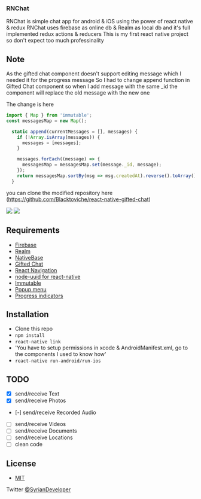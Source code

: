 ### RNChat

RNChat is simple chat app for android & iOS using the power of react native & redux 
RNChat uses firebase as online db & Realm as local db and it's full implemented redux actions & reducers
This is my first react native project so don't expect too much professinality


## Note
As the gifted chat component doesn't support editing message which I needed it for the progress message
So I had to change append function in Gifted Chat component so when I add message with the same _id the component will replace the old message with the new one

The change is here
```js
import { Map } from 'immutable';
const messagesMap = new Map();

  static append(currentMessages = [], messages) {
    if (!Array.isArray(messages)) {
      messages = [messages];
    }

    messages.forEach((message) => {
      messagesMap = messagesMap.set(message._id, message);
    });
    return messagesMap.sortBy(msg => msg.createdAt).reverse().toArray();
  }
```
you can clone the modified repository here (https://github.com/Blacktoviche/react-native-gifted-chat)


![](https://raw.githubusercontent.com/Blacktoviche/RNChat/master/screenshot/receiveInAndroid.gif) ![](https://raw.githubusercontent.com/Blacktoviche/RNChat/master/screenshot/sendFromiOS.gif)


## Requirements

- [Firebase](https://firebase.google.com)
- [Realm](https://github.com/realm/realm-js)
- [NativeBase](https://github.com/GeekyAnts/NativeBase)
- [Gifted Chat](https://github.com/FaridSafi/react-native-gifted-chat)
- [React Navigation](https://github.com/react-community/react-navigation)
- [node-uuid for react-native](https://github.com/eugenehp/react-native-uuid)
- [Immutable](https://github.com/facebook/immutable-js)
- [Popup menu](https://github.com/instea/react-native-popup-menu)
- [Progress indicators](https://github.com/oblador/react-native-progress)

## Installation
- Clone this repo
- `npm install`
- `react-native link`
- 'You have to setup permissions in xcode & AndroidManifest.xml, go to the components I used to know how'
- `react-native run-android/run-ios`

## TODO
- [x] send/receive Text
- [x] send/receive Photos
- [-] send/receive Recorded Audio 
- [ ] send/receive Videos
- [ ] send/receive Documents
- [ ] send/receive Locations
- [ ] clean code

## License
- [MIT](LICENSE)

Twitter [@SyrianDeveloper](https://www.twitter.com/SyrianDeveloper)